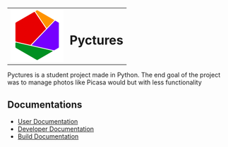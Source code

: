 
<div align="center">
 
<table cellspacing="0" cellpadding="0" style="border: none;">
  <tr>
    <td><img src="https://raw.githubusercontent.com/StevenAvelino/Pyctures/master/src/assets/logo.png" alt="Pyctures" height="120" width="120"></td>
    <td><h1>Pyctures</h1></td>
  </tr>
</table>



</div>

Pyctures is a student project made in Python.
The end goal of the project was to manage photos like Picasa would but with less functionality

## Documentations

* [User Documentation](docs/userDoc.md)
* [Developer Documentation](docs/devDoc.md)
* [Build Documentation](build/readme.md)
